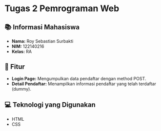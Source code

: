 # Tugas 2 Pemrograman Web

## 📚 Informasi Mahasiswa
- **Nama:** Roy Sebastian Surbakti
- **NIM:** 122140216
- **Kelas:** RA

## 🚀 Fitur
- **Login Page:** Mengumpulkan data pendaftar dengan method POST.
- **Detail Pendaftar:** Menampilkan informasi pendaftar yang telah terdaftar (dummy).


## 💻 Teknologi yang Digunakan
- HTML
- CSS


